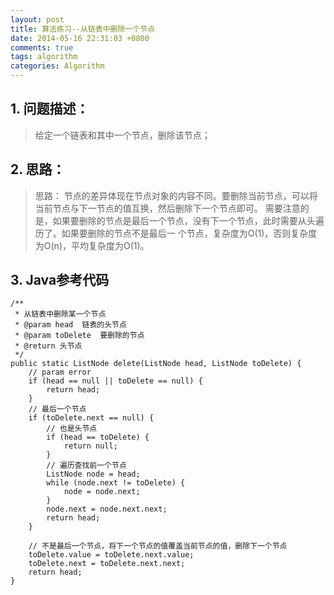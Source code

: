 ```yaml
---
layout: post
title: 算法练习--从链表中删除一个节点
date: 2014-05-16 22:31:03 +0800
comments: true
tags: algorithm
categories: Algorithm
---
```


## 1. 问题描述：

> 给定一个链表和其中一个节点，删除该节点；

## 2. 思路：

> 思路：
节点的差异体现在节点对象的内容不同。要删除当前节点，可以将当前节点与下一节点的值互换，然后删除下一个节点即可。
需要注意的是，如果要删除的节点是最后一个节点，没有下一个节点，此时需要从头遍历了。如果要删除的节点不是最后一
个节点，复杂度为O(1)，否则复杂度为O(n)，平均复杂度为O(1)。

## 3. Java参考代码

    /**
     * 从链表中删除某一个节点
     * @param head  链表的头节点
     * @param toDelete  要删除的节点
     * @return 头节点
     */
	public static ListNode delete(ListNode head, ListNode toDelete) {
		// param error
		if (head == null || toDelete == null) {
			return head;
		}
		// 最后一个节点
		if (toDelete.next == null) {
			// 也是头节点
			if (head == toDelete) {
                return null;
			}
			// 遍历查找前一个节点
			ListNode node = head;
			while (node.next != toDelete) {
				node = node.next;
			}
			node.next = node.next.next;
			return head;
		}

        // 不是最后一个节点，将下一个节点的值覆盖当前节点的值，删除下一个节点
		toDelete.value = toDelete.next.value;
		toDelete.next = toDelete.next.next;
		return head;
	}
